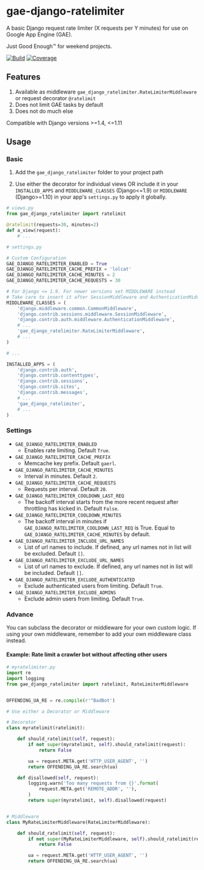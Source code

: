 # gae-django-ratelimiter

A basic Django request rate limiter (X requests per Y minutes) for use on Google App Engine (GAE).

Just Good Enough™ for weekend projects.

[![Build](https://img.shields.io/travis/ping/gae-django-ratelimiter.svg)](https://travis-ci.org/ping/gae-django-ratelimiter)
[![Coverage](https://img.shields.io/coveralls/ping/gae-django-ratelimiter.svg)](https://coveralls.io/github/ping/gae-django-ratelimiter)

## Features

1. Available as middleware ``gae_django_ratelimiter.RateLimiterMiddleware`` or request decorator ``@ratelimit``
1. Does not limit GAE tasks by default
1. Does not do much else

Compatible with Django versions >=1.4, <=1.11

## Usage

### Basic

1. Add the ``gae_django_ratelimiter`` folder to your project path

1. Use either the decorator for individual views OR include it in your ``INSTALLED_APPS`` and ``MIDDLEWARE_CLASSES`` (Django<=1.9) or ``MIDDLEWARE`` (Django>=1.10) in your app's  ``settings.py`` to apply it globally.

```python
# views.py
from gae_django_ratelimiter import ratelimit

@ratelimit(requests=30, minutes=2)
def a_view(request):
    # ...
```

```python
# settings.py

# Custom Configuration
GAE_DJANGO_RATELIMITER_ENABLED = True
GAE_DJANGO_RATELIMITER_CACHE_PREFIX = 'lolcat'
GAE_DJANGO_RATELIMITER_CACHE_MINUTES = 2
GAE_DJANGO_RATELIMITER_CACHE_REQUESTS = 30

# For Django <= 1.9. For newer versions set MIDDLEWARE instead
# Take care to insert it after SessionMiddleware and AuthenticationMiddleware
MIDDLEWARE_CLASSES = (
    'django.middleware.common.CommonMiddleware',
    'django.contrib.sessions.middleware.SessionMiddleware',
    'django.contrib.auth.middleware.AuthenticationMiddleware',
    # ...
    'gae_django_ratelimiter.RateLimiterMiddleware',
    # ...
)

# ...

INSTALLED_APPS = (
    'django.contrib.auth',
    'django.contrib.contenttypes',
    'django.contrib.sessions',
    'django.contrib.sites',
    'django.contrib.messages',
    # ...
    'gae_django_ratelimiter',
    # ...
)
```

### Settings

- ``GAE_DJANGO_RATELIMITER_ENABLED``
  - Enables rate limiting. Default ``True``.
- ``GAE_DJANGO_RATELIMITER_CACHE_PREFIX``
  - Memcache key prefix. Default ``gaerl``.
- ``GAE_DJANGO_RATELIMITER_CACHE_MINUTES``
  - Interval in minutes. Default ``2``.
- ``GAE_DJANGO_RATELIMITER_CACHE_REQUESTS``
  - Requests per interval. Default ``20``.
- ``GAE_DJANGO_RATELIMITER_COOLDOWN_LAST_REQ``
  - The backoff interval starts from the more recent request after throttling has kicked in. Default ``False``.
- ``GAE_DJANGO_RATELIMITER_COOLDOWN_MINUTES``
  - The backoff interval in minutes if ``GAE_DJANGO_RATELIMITER_COOLDOWN_LAST_REQ`` is True. Equal to ``GAE_DJANGO_RATELIMITER_CACHE_MINUTES`` by default.
- ``GAE_DJANGO_RATELIMITER_INCLUDE_URL_NAMES``
  - List of url names to include. If defined, any url names not in list will be excluded. Default ``[]``.
- ``GAE_DJANGO_RATELIMITER_EXCLUDE_URL_NAMES``
  - List of url names to exclude. If defined, any url names not in list will be included. Default ``[]``.
- ``GAE_DJANGO_RATELIMITER_EXCLUDE_AUTHENTICATED``
  - Exclude authenticated users from limiting. Default ``True``.
- ``GAE_DJANGO_RATELIMITER_EXCLUDE_ADMINS``
  - Exclude admin users from limiting. Default ``True``.


### Advance

You can subclass the decorator or middleware for your own custom logic.
If using your own middleware, remember to add your own middleware class instead.

#### Example: Rate limit a crawler bot without affecting other users

```python
# myratelimiter.py
import re
import logging
from gae_django_ratelimiter import ratelimit, RateLimiterMiddleware


OFFENDING_UA_RE = re.compile(r'^BadBot')

# Use either a Decorator or Middleware

# Decorator
class myratelimit(ratelimit):

    def should_ratelimit(self, request):
        if not super(myratelimit, self).should_ratelimit(request):
            return False

        ua = request.META.get('HTTP_USER_AGENT', '')
        return OFFENDING_UA_RE.search(ua)

    def disallowed(self, request):
        logging.warn('Too many requests from {}'.format(
            request.META.get('REMOTE_ADDR', ''),
        )
        return super(myratelimit, self).disallowed(request)


# Middleware
class MyRateLimiterMiddleware(RateLimiterMiddleware):

    def should_ratelimit(self, request):
        if not super(MyRateLimiterMiddleware, self).should_ratelimit(request):
            return False

        ua = request.META.get('HTTP_USER_AGENT', '')
        return OFFENDING_UA_RE.search(ua)
```

